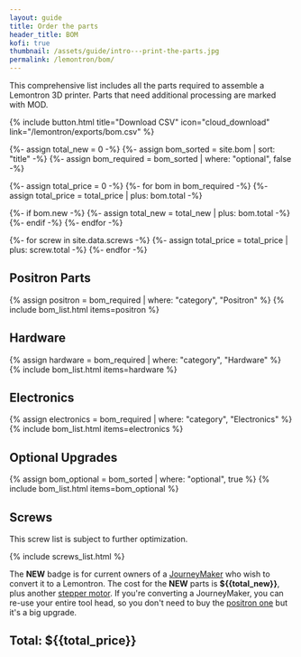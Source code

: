 ```yaml
---
layout: guide
title: Order the parts
header_title: BOM
kofi: true
thumbnail: /assets/guide/intro---print-the-parts.jpg
permalink: /lemontron/bom/
---
```


This comprehensive list includes all the parts required to assemble a Lemontron 3D printer. Parts that need
additional processing are marked with MOD.

<div class="paragraph">
    {% include button.html title="Download CSV" icon="cloud_download" link="/lemontron/exports/bom.csv" %}
</div>

{%- assign total_new = 0 -%}
{%- assign bom_sorted = site.bom | sort: "title" -%}
{%- assign bom_required = bom_sorted | where: "optional", false -%}

{%- assign total_price = 0 -%}
{%- for bom in bom_required -%}
{%- assign total_price = total_price | plus: bom.total -%}

{%- if bom.new -%}
{%- assign total_new = total_new | plus: bom.total -%}
{%- endif -%}
{%- endfor -%}

{%- for screw in site.data.screws -%}
{%- assign total_price = total_price | plus: screw.total -%}
{%- endfor -%}

## Positron Parts

{% assign positron = bom_required | where: "category", "Positron" %}
{% include bom_list.html items=positron %}

## Hardware

{% assign hardware = bom_required | where: "category", "Hardware" %}
{% include bom_list.html items=hardware %}

## Electronics

{% assign electronics = bom_required | where: "category", "Electronics" %}
{% include bom_list.html items=electronics %}

## Optional Upgrades

{% assign bom_optional = bom_sorted | where: "optional", true %}
{% include bom_list.html items=bom_optional %}

## Screws

This screw list is subject to further optimization.

{% include screws_list.html %}

The <b>NEW</b> badge is for current owners of a <a href="https://github.com/mcfazio2001/JourneyMaker-Positron"
target="_blank">JourneyMaker</a> who wish to convert it to a
Lemontron.
The cost for the <b>NEW</b> parts is <b>${{total_new}}</b>, plus another <a href="/lemontron/bom/stepper/">stepper
motor</a>. If you're converting a JourneyMaker, you can re-use your entire tool head, so you don't need to buy the
<a href="/lemontron/bom/hotend/">positron one</a> but it's a big upgrade.

## Total: **${{total_price}}**

